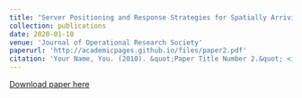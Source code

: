 ```yaml
---
title: "Server Positioning and Response Strategies for Spatially Arriving Jobs with Degradation: Light and Medium Traffic Cases"
collection: publications
date: 2020-01-10
venue: 'Journal of Operational Research Society'
paperurl: 'http://academicpages.github.io/files/paper2.pdf'
citation: 'Your Name, You. (2010). &quot;Paper Title Number 2.&quot; <i>Journal 1</i>. 1(2).'
---
```



[Download paper here](http://faarabi.github.io/files/paper2.pdf)

